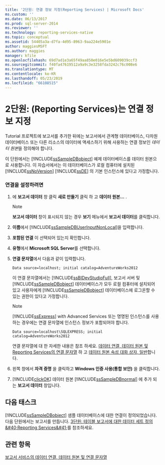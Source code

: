 ```yaml
---
title: '2단원: 연결 정보 지정(Reporting Services) | Microsoft Docs'
ms.custom: ''
ms.date: 06/13/2017
ms.prod: sql-server-2014
ms.reviewer: ''
ms.technology: reporting-services-native
ms.topic: conceptual
ms.assetid: 54405a3a-d7fa-4d95-8963-9aa224e5901e
author: maggiesMSFT
ms.author: maggies
manager: kfile
ms.openlocfilehash: 69d7ad1e3a65f49aa850e016e5e5bd609039ccf3
ms.sourcegitcommit: f40fa47619512a9a9c3e3258fda3242c76c008e6
ms.translationtype: MT
ms.contentlocale: ko-KR
ms.lasthandoff: 05/23/2019
ms.locfileid: "66108515"
---
```

# <a name="lesson-2-specifying-connection-information-reporting-services"></a>2단원: (Reporting Services)는 연결 정보 지정
  Tutorial 프로젝트에 보고서를 추가한 뒤에는 보고서에서 관계형 데이터베이스, 다차원 데이터베이스 또는 다른 리소스의 데이터에 액세스하기 위해 사용하는 연결 정보인 *데이터 원본*을 정의해야 합니다.  
  
 이 단원에서는 [!INCLUDE[ssSampleDBobject](../includes/sssampledbobject-md.md)] 예제 데이터베이스를 데이터 원본으로 사용합니다. 이 자습서에서는 이 데이터베이스가 로컬 컴퓨터에 설치된 [!INCLUDE[ssNoVersion](../includes/ssnoversion-md.md)] [!INCLUDE[ssDE](../includes/ssde-md.md)] 의 기본 인스턴스에 있다고 가정합니다.  
  
### <a name="to-set-up-a-connection"></a>연결을 설정하려면  
  
1.  에 **보고서 데이터** 창 클릭 **새로 만들기** 클릭 하 고 **데이터 원본...** .  
  
    > [!NOTE]  
    >  **보고서 데이터** 창이 표시되지 않는 경우 **보기** 메뉴에서 **보고서 데이터**를 클릭합니다.  
  
2.  **이름**에서 [!INCLUDE[ssSampleDBUserInputNonLocal](../includes/sssampledbuserinputnonlocal-md.md)]을 입력합니다.  
  
3.  **포함된 연결** 이 선택되어 있는지 확인합니다.  
  
4.  **유형**에서 **Microsoft SQL Server**를 선택합니다.  
  
5.  **연결 문자열**에서 다음과 같이 입력합니다.  
  
    ```  
    Data source=localhost; initial catalog=AdventureWorks2012  
    ```  
  
     이 연결 문자열에서는 [!INCLUDE[ssBIDevStudioFull](../includes/ssbidevstudiofull-md.md)], 보고서 서버 및 [!INCLUDE[ssSampleDBobject](../includes/sssampledbobject-md.md)] 데이터베이스가 모두 로컬 컴퓨터에 설치되어 있고 사용자에게 [!INCLUDE[ssSampleDBobject](../includes/sssampledbobject-md.md)] 데이터베이스에 로그온할 수 있는 권한이 있다고 가정합니다.  
  
    > [!NOTE]  
    >  [!INCLUDE[ssExpress](../includes/ssexpress-md.md)] with Advanced Services 또는 명명된 인스턴스를 사용하는 경우에는 연결 문자열에 인스턴스 정보가 포함되어야 합니다.  
    >   
    >  `Data source=localhost\SQLEXPRESS; initial catalog=AdventureWorks2012`  
    >   
    >  연결 문자열에 대 한 자세한 내용은 참조 하세요. [데이터 연결, 데이터 원본 및 Reporting Services의 연결 문자열](data-connections-data-sources-and-connection-strings-in-reporting-services.md) 하 고 [데이터 원본 속성 대화 상자, 일반](data-source-properties-dialog-box-general.md)합니다.  
  
6.  왼쪽 창에서 **자격 증명** 을 클릭하고 **Windows 인증 사용(통합 보안)** 을 클릭합니다.  
  
7.  [!INCLUDE[clickOK](../includes/clickok-md.md)] 데이터 원본 [!INCLUDE[ssSampleDBnormal](../includes/sssampledbnormal-md.md)] 에 추가 되는 **보고서 데이터** 창입니다.  
  
## <a name="next-task"></a>다음 태스크  
 [!INCLUDE[ssSampleDBobject](../includes/sssampledbobject-md.md)] 샘플 데이터베이스에 대한 연결이 정의되었습니다. 다음 단원에서는 보고서를 만듭니다. [3단원: 테이블 보고서에 대한 데이터 세트 정의&amp;#40;Reporting Services&amp;#41;](lesson-3-defining-a-dataset-for-the-table-report-reporting-services.md)를 참조하세요.  
  
## <a name="see-also"></a>관련 항목  
 [보고서 서비스의 데이터 연결, 데이터 원본 및 연결 문자열](data-connections-data-sources-and-connection-strings-in-reporting-services.md)  
  
  
